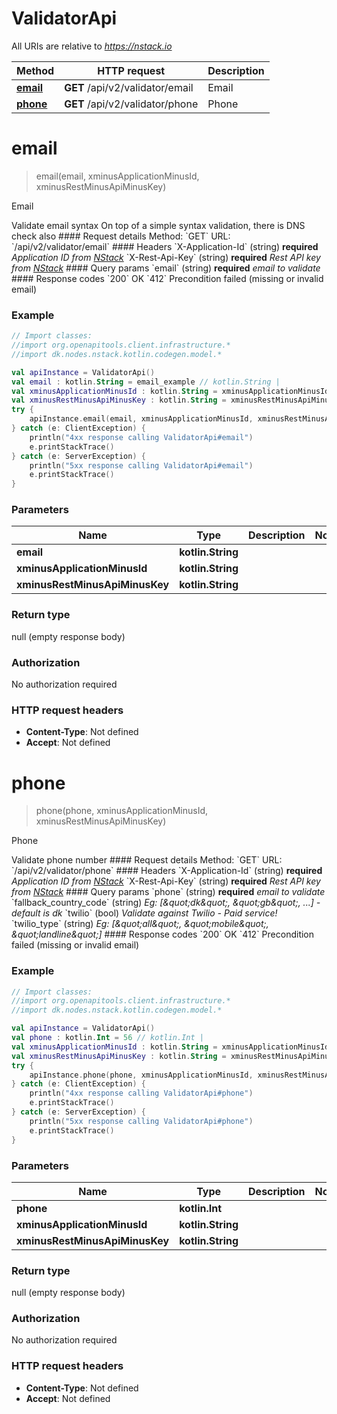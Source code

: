 # ValidatorApi

All URIs are relative to *https://nstack.io*

Method | HTTP request | Description
------------- | ------------- | -------------
[**email**](ValidatorApi.md#email) | **GET** /api/v2/validator/email | Email
[**phone**](ValidatorApi.md#phone) | **GET** /api/v2/validator/phone | Phone


<a name="email"></a>
# **email**
> email(email, xminusApplicationMinusId, xminusRestMinusApiMinusKey)

Email

Validate email syntax On top of a simple syntax validation, there is DNS check also   #### Request details Method: &#x60;GET&#x60;  URL: &#x60;/api/v2/validator/email&#x60;  #### Headers &#x60;X-Application-Id&#x60; (string) **required** _Application ID from [NStack](https://nstack.io)_  &#x60;X-Rest-Api-Key&#x60; (string) **required** _Rest API key from [NStack](https://nstack.io)_  #### Query params &#x60;email&#x60; (string) **required** _email to validate_  #### Response codes &#x60;200&#x60; OK  &#x60;412&#x60; Precondition failed (missing or invalid email)

### Example
```kotlin
// Import classes:
//import org.openapitools.client.infrastructure.*
//import dk.nodes.nstack.kotlin.codegen.model.*

val apiInstance = ValidatorApi()
val email : kotlin.String = email_example // kotlin.String | 
val xminusApplicationMinusId : kotlin.String = xminusApplicationMinusId_example // kotlin.String | 
val xminusRestMinusApiMinusKey : kotlin.String = xminusRestMinusApiMinusKey_example // kotlin.String | 
try {
    apiInstance.email(email, xminusApplicationMinusId, xminusRestMinusApiMinusKey)
} catch (e: ClientException) {
    println("4xx response calling ValidatorApi#email")
    e.printStackTrace()
} catch (e: ServerException) {
    println("5xx response calling ValidatorApi#email")
    e.printStackTrace()
}
```

### Parameters

Name | Type | Description  | Notes
------------- | ------------- | ------------- | -------------
 **email** | **kotlin.String**|  |
 **xminusApplicationMinusId** | **kotlin.String**|  |
 **xminusRestMinusApiMinusKey** | **kotlin.String**|  |

### Return type

null (empty response body)

### Authorization

No authorization required

### HTTP request headers

 - **Content-Type**: Not defined
 - **Accept**: Not defined

<a name="phone"></a>
# **phone**
> phone(phone, xminusApplicationMinusId, xminusRestMinusApiMinusKey)

Phone

Validate phone number  #### Request details Method: &#x60;GET&#x60;  URL: &#x60;/api/v2/validator/phone&#x60;  #### Headers &#x60;X-Application-Id&#x60; (string) **required** _Application ID from [NStack](https://nstack.io)_  &#x60;X-Rest-Api-Key&#x60; (string) **required** _Rest API key from [NStack](https://nstack.io)_  #### Query params &#x60;phone&#x60; (string) **required** _email to validate_  &#x60;fallback_country_code&#x60; (string) _Eg: [\&quot;dk\&quot;, \&quot;gb\&quot;, ...] - default is dk_  &#x60;twilio&#x60; (bool) _Validate against Twilio - Paid service!_  &#x60;twilio_type&#x60; (string) _Eg: [\&quot;all\&quot;, \&quot;mobile\&quot;, \&quot;landline\&quot;]_  #### Response codes &#x60;200&#x60; OK  &#x60;412&#x60; Precondition failed (missing or invalid email)

### Example
```kotlin
// Import classes:
//import org.openapitools.client.infrastructure.*
//import dk.nodes.nstack.kotlin.codegen.model.*

val apiInstance = ValidatorApi()
val phone : kotlin.Int = 56 // kotlin.Int | 
val xminusApplicationMinusId : kotlin.String = xminusApplicationMinusId_example // kotlin.String | 
val xminusRestMinusApiMinusKey : kotlin.String = xminusRestMinusApiMinusKey_example // kotlin.String | 
try {
    apiInstance.phone(phone, xminusApplicationMinusId, xminusRestMinusApiMinusKey)
} catch (e: ClientException) {
    println("4xx response calling ValidatorApi#phone")
    e.printStackTrace()
} catch (e: ServerException) {
    println("5xx response calling ValidatorApi#phone")
    e.printStackTrace()
}
```

### Parameters

Name | Type | Description  | Notes
------------- | ------------- | ------------- | -------------
 **phone** | **kotlin.Int**|  |
 **xminusApplicationMinusId** | **kotlin.String**|  |
 **xminusRestMinusApiMinusKey** | **kotlin.String**|  |

### Return type

null (empty response body)

### Authorization

No authorization required

### HTTP request headers

 - **Content-Type**: Not defined
 - **Accept**: Not defined

